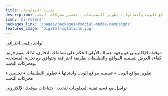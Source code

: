 ```yaml
---
title: تقنية المعلومات
description: .تطوير مواقع الويب ، تصميم مواقع الويب وانشائها ، تطوير التطبيقات ، تحسين محركات البحث
icon: 'bi-rulers'
packages_link: '/pages/packages/#social-media-campaigns'
featured_image: 'digital-solutions.jpg'
---
```

تواجد رقمي احترافي

موقعك الإلكتروني هو وجهة عميلك الأولى للحكم على نشاطك التجاري، لذلك يقوم فريق كفاءة العرض  بتصميم المواقع والتطبيقات بطريقة احترافية وتتوافق مع تجربة المستخدم ومحركات البحث. 




•	تطوير مواقع الويب 
•	تصميم مواقع الويب وانشائها 
•	تطوير التطبيقات
•	تحسين محركات البحث




تواصل مع قسم تقنية المعلومات
لتحديد احتياجات موقعك الإلكتروني
